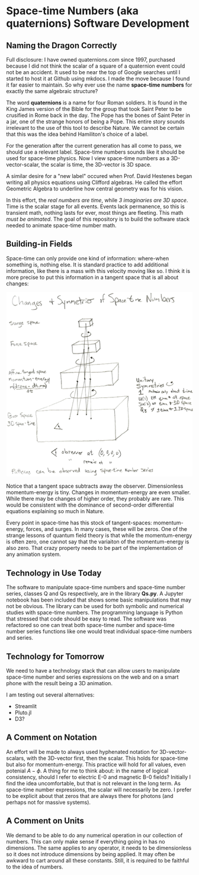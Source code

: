 # Space-time Numbers (aka quaternions) Software Development

## Naming the Dragon Correctly

Full disclosure: I have owned quaternions.com since 1997, purchased because I
did not think the scalar of a square of a quaternion event could not be an
accident. It used to be near the top of Google searches until I started to 
host it at Github using mkdocs. I made the move because I found it far easier 
to maintain. So why ever use the name **space-time numbers** for exactly the 
same algebraic structure?

The word **quaternions** is a name for four Roman soldiers. It is found in the
King James version of the Bible for the group that took Saint Peter to be
crusified in Rome back in the day. The Pope has the bones of Saint Peter in a
jar, one of the strange honors of being a Pope. This entire story sounds
irrelevant to the use of this tool to describe Nature. We cannot be certain
that this was the idea behind Hamiliton's choice of a label.

For the generation after the current generation has all come to pass, we should
use a relevant label. Space-time numbers sounds like it should be used for
space-time physics. Now I view space-time numbers as a 3D-vector-scalar, the
scalar is time, the 3D-vector is 3D space.

A similar desire for a "new label" occured when Prof. David Hestenes began
writing all physics equations using Clifford algebras. He called the effort
Geometric Algebra to underline how central geometry was for his vision.

In this effort, the *real numbers are time*, while *3 imaginaries are 3D space*.
Time is the scalar stage for all events. Events lack permanence, so this is
transient math, nothing lasts for ever, most things are fleeting. This math
*must be animated*. The goal of this repository is to build the software stack
needed to animate space-time number math.

## Building-in Fields

Space-time can only provide one kind of information: where-when something is,
nothing else. It is standard practice to add additional information, like there
is a mass with this velocity moving like so. I think it is more precise to put
this information in a tangent space that is all about changes:

![](images/2021-01-08__changes_and_symmetries__DS.jpg)

Notice that a tangent space subtracts away the observer. Dimensionless
momentum-energy is tiny. Changes in momentum-energy are even smaller. While
there may be changes of higher order, they probably are rare. This would be
consistent with the dominance of second-order differential equations explaining
so much in Nature.

Every point in space-time has this stock of tangent-spaces: momentum-energy,
forces, and surges. In many cases, these will be zeros. One of the strange
lessons of quantum field theory is that while the momentum-energy is often
zero, one cannot say that the variaiton of the momentum-energy is also zero.
That crazy property needs to be part of the implementation of any animation
system.

## Technology in Use Today

The software to manipulate space-time numbers and space-time number series, 
classes Q and Qs respectively, are in the library **Qs.py**. A Jupyter
notebook has been included that shows some basic manipulations that may
not be obvious. The library can be used for both symbolic and numerical
studies with space-time numbers. The programming language is Python that 
stressed that code should be easy to read. The software was refactored so
one can treat both space-time number and space-time number series functions 
like one would treat individual space-time numbers and series.

## Technology for Tomorrow

We need to have a technology stack that can allow users to manipulate
space-time number and series expressions on the web and on a smart phone
with the result being a 3D animation.

I am testing out several alternatives:

* Streamlit
* Pluto.jl
* D3?

## A Comment on Notation

An effort will be made to always used hyphenated notation for
3D-vector-scalars, with the 3D-vector first, then the scalar. This holds for
space-time but also for momentum-energy. This practice will hold for all
values, even potenial $A-\phi$. A thing for me to think about: in the name of
logical consistency, should I refer to electric E-0 and magnetic B-0 fields?
Initially I find the idea uncomfortable, but that is not relevant in the long
term. As space-time number expressions, the scalar will necessarily be zero. I
prefer to be explicit about that zeros that are always there for photons (and
perhaps not for massive systems).

## A Comment on Units

We demand to be able to do any numerical operation in our collection of
numbers. This can only make sense if everything going in has no dimensions. The
same applies to any operator, it needs to be dimensionless so it does not
introduce dimensions by being applied. It may often be awkward to cart around
all these constants. Still, it is required to be faithful to the idea of
numbers.

